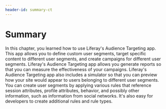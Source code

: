 ```yaml
---
header-id: summary-ct
---
```


# Summary

In this chapter, you learned how to use Liferay's Audience Targeting app. This
app allows you to define custom user segments, target specific content to
different user segments, and create campaigns for different user segments.
Liferay's Audience Targeting app allows you generate reports so that you can
measure the effectiveness of your campaigns. Liferay's Audience Targeting app
also includes a simulator so that you can preview how your site would appear to
users belonging to different user segments. You can create user segments by
applying various rules that reference session attributes, profile attributes,
behavior, and possibly other information, such as information from social
networks. It's also easy for developers to create additional rules and rule
types.
